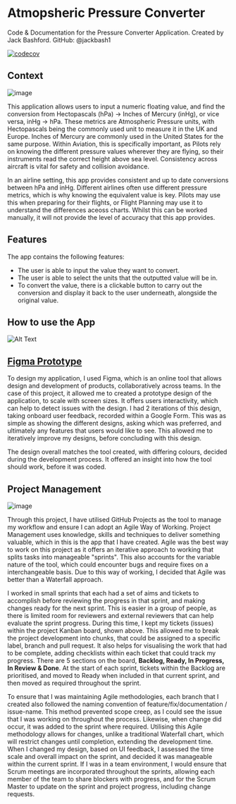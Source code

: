 # Atmopsheric Pressure Converter
Code &amp; Documentation for the Pressure Converter Application. Created by Jack Bashford. GitHub: @jackbash1

[![codecov](https://codecov.io/gh/jackbash1/PressureConverter/branch/feature%2Funit-testing/graph/badge.svg?token=QPCR8QED5I)](https://codecov.io/gh/jackbash1/PressureConverter)

## Context

![image](https://github.com/user-attachments/assets/a5716e1f-6cb1-4000-a430-ff9ec8cfd6e5)


This application allows users to input a numeric floating value, and find the conversion from Hectopascals (hPa) -> Inches of Mercury (inHg), or vice versa, inHg -> hPa. These metrics are Atmospheric Pressure units, with Hectopascals being the commonly used unit to measure it in the UK and Europe. Inches of Mercury are commonly used in the United States for the same purpose. Within Aviation, this is specifically important, as Pilots rely on knowing the different pressure values wherever they are flying, so their instruments read the correct height above sea level. Consistency across aircraft is vital for safety and collision avoidance.

In an airline setting, this app provides consistent and up to date conversions between hPa and inHg. Different airlines often use different pressure metrics, which is why knowing the equivalent value is key. Pilots may use this when preparing for their flights, or Flight Planning may use it to understand the differences aceoss charts. Whilst this can be worked manually, it will not provide the level of accuracy that this app provides. 

## Features
The app contains the following features:
* The user is able to input the value they want to convert.
* The user is able to select the units that the outputted value will be in.
* To convert the value, there is a clickable button to carry out the conversion and display it back to the user underneath, alongside the original value.

## How to use the App

![Alt Text](https://github.com/user-attachments/assets/e245daff-2358-4c81-ba1b-f6b595b0090d)

## [Figma Prototype](https://www.figma.com/proto/SKUixSRww6lVhCeuEjPoJe/Design-Prototype?node-id=46-2&t=UTFqlbxfzRfOGJ9T-1)

To design my application, I used Figma, which is an online tool that allows design and development of products, collaboratively across teams. In the case of this project, it allowed me to created a prototype design of the application, to scale with screen sizes. It offers users interactivity, which can help to detect issues with the design. I had 2 iterations of this design, taking onboard user feedback, recorded within a Google Form. This was as simple as showing the different designs, asking which was preferred, and ultimately any features that users would like to see. This allowed me to iteratively improve my designs, before concluding with this design. 

The design overall matches the tool created, with differing colours, decided during the development process. It offered an insight into how the tool should work, before it was coded.

## Project Management

![image](https://github.com/user-attachments/assets/52ad450f-d476-4d08-8c43-3b1c14aa8474)

Through this project, I have utilised GitHub Projects as the tool to manage my workflow and ensure I can adopt an Agile Way of Working. Project Management uses knowledge, skills and techniques to deliver something valuable, which in this is the app that I have created. Agile was the best way to work on this project as it offers an iterative approach to working that splits tasks into manageable "sprints". This also accounts for the variable nature of the tool, which could encounter bugs and require fixes on a interchangeable basis. Due to this way of working, I decided that Agile was better than a Waterfall approach. 

I worked in small sprints that each had a set of aims and tickets to accomplish before reviewing the progress in that sprint, and making changes ready for the next sprint. This is easier in a group of people, as there is limited room for reviewers and external reviewers that can help evaluate the sprint progress. During this time, I kept my tickets (issues) within the project Kanban board, shown above. This allowed me to break the project development into chunks, that could be assigned to a specific label, branch and pull request. It also helps for visualising the work that had to be complete, adding checklists within each ticket that could track my progress. There are 5 sections on the board, **Backlog, Ready, In Progress, In Review & Done**. At the start of each sprint, tickets within the Backlog are prioritised, and moved to Ready when included in that current sprint, and then moved as required throughout the sprint.

To ensure that I was maintaining Agile methodologies, each branch that I created also followed the naming convention of feature/fix/documentation / issue-name. This method prevented scope creep, as I could see the issue that I was working on throughout the process. Likewise, when change did occur, it was added to the sprint where required. Utilising this Agile methodology allows for changes, unlike a traditional Waterfall chart, which will restrict changes until completion, extending the development time. When I changed my design, based on UI feedback, I assessed the time scale and overall impact on the sprint, and decided it was manageable within the current sprint. If I was in a team environment, I would ensure that Scrum meetings are incorporated throughout the sprints, allowing each member of the team to share blockers with progress, and for the Scrum Master to update on the sprint and project progress, including change requests.






